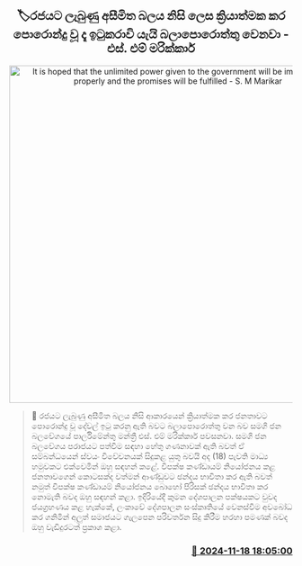 <p align='center'><b><h2 align='center' title='It is hoped that the unlimited power given to the government will be implemented properly and the promises will be fulfilled - S. M Marikar'>🏷රජයට ලැබුණු අසීමිත බලය නිසි ලෙ​ස ක්‍රියාත්මක ​කර පොරොන්දු වූ දෑ ඉටුකරාවි යැයි බලාපොරොත්තු වෙනවා - එස්. එම් මරික්කාර්</h2></b></p>
<p align='center'><img src='https://helakuru.sgp1.cdn.digitaloceanspaces.com/esana/images/lib/sm-marikkar-new-thumb.jpg' width='600' alt='It is hoped that the unlimited power given to the government will be implemented properly and the promises will be fulfilled - S. M Marikar'></p>

>📝 රජයට ලැබුණු අසීමිත බලය නිසි ආකාරයෙන් ක්‍රියාත්මක කර ජනතාවට පොරොන්දු වූ දේවල් ඉටු කරනු ඇති බවට බලාපොරොත්තු වන බව සමගි ජන බලවේගයේ පාර්ලිමේන්තු මන්ත්‍රී එස්. එම් මරික්කාර් පවසනවා.
සමගි ජන බලවේගය පරාජයට පත්වීම සඳහා හේතු ගණනාවක් ඇති බවත් ඒ සම්බන්ධයෙන් ස්වයං විවේචනයක් සිදුකළ යුතු බවයි අද (18) පැවති මාධ්‍ය හමුවකට එක්වෙමින් ඔහු සඳහන් කළේ.
විපක්ෂ කණ්ඩායම් නියෝජනය කළ ජනතාවගෙන් කොටසක්ද වත්මන් ආණ්ඩුවට ඡන්දය භාවිතා කර ඇති බවත් නමුත් විපක්ෂ කණ්ඩායම් නියෝජනය බොහෝ පිරිසක් ඡන්දය භාවිතා කර නොමැති බවද ඔහු සඳහන් කළා.
ඉදිරියේදී කුමන දේශපාලන පක්ෂයකට වුවද ජයග්‍රහණය කළ හැක්කේ, ලංකාවේ දේශපාලන සංස්කෘතියේ වෙනස්වීම අවබෝධ කර ගනිමින් අලුත් සමාජයට ගැලපෙන පරිවර්ත​න සිදු කිරීම හරහා පමණක් බවද ඔහු වැඩිදුරටත් ප්‍රකාශ කළා.


<h3 align='right'><a href='https://www.helakuru.lk/esana/p/105184/'>📅 2024-11-18 18:05:00</a></h3>
